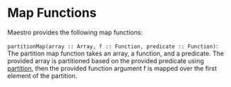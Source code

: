 # Map Functions

Maestro provides the following map functions:

`partitionMap(array :: Array, f :: Function, predicate :: Function)`: The partition map function takes an array, a function, and a predicate. The provided array is partitioned based on the provided predicate using [partition](), then the provided function argument f is mapped over the first element of the partition.


